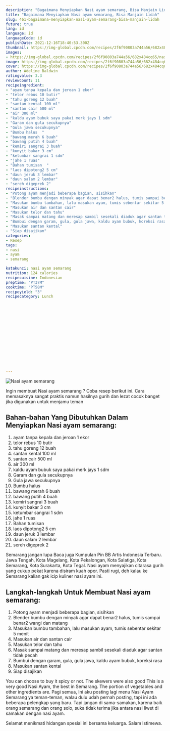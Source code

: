 ```yaml
---
description: "Bagaimana Menyiapkan Nasi ayam semarang, Bisa Manjain Lidah"
title: "Bagaimana Menyiapkan Nasi ayam semarang, Bisa Manjain Lidah"
slug: 461-bagaimana-menyiapkan-nasi-ayam-semarang-bisa-manjain-lidah
future: true
lang: id
language: id
languageCode: id
publishDate: 2021-12-16T18:40:53.300Z 
thumbnail: https://img-global.cpcdn.com/recipes/2f6f90803a744a56/682x484cq65/nasi-ayam-semarang-foto-resep-utama.webp
images:
- https://img-global.cpcdn.com/recipes/2f6f90803a744a56/682x484cq65/nasi-ayam-semarang-foto-resep-utama.webp
image: https://img-global.cpcdn.com/recipes/2f6f90803a744a56/682x484cq65/nasi-ayam-semarang-foto-resep-utama.webp
cover: https://img-global.cpcdn.com/recipes/2f6f90803a744a56/682x484cq65/nasi-ayam-semarang-foto-resep-utama.webp
author: Adeline Baldwin
ratingvalue: 3.3
reviewcount: 11
recipeingredient:
- "ayam tanpa kepala dan jeroan 1 ekor"
- "telor rebus 10 butir"
- "tahu goreng 12 buah"
- "santan kental 100 ml"
- "santan cair 500 ml"
- "air 300 ml"
- "kaldu ayam bubuk saya pakai merk jays 1 sdm"
- "Garam dan gula secukupnya"
- "Gula jawa secukupnya"
- "Bumbu halus  "
- "bawang merah 6 buah"
- "bawang putih 4 buah"
- "kemiri sangrai 3 buah"
- "kunyit bakar 3 cm"
- "ketumbar sangrai 1 sdm"
- "jahe 1 ruas"
- "Bahan tumisan  "
- "laos dipotong2 5 cm"
- "daun jeruk 3 lembar"
- "daun salam 2 lembar"
- "sereh digeprek 2"
recipeinstructions:
- "Potong ayam menjadi beberapa bagian, sisihkan"
- "Blender bumbu dengan minyak agar dapat benar2 halus, tumis sampai benar2 wangi dan matang"
- "Masukan bumbu tambahan, lalu masukan ayam, tumis sebentar sekitar 5 menit"
- "Masukan air dan santan cair"
- "Masukan telor dan tahu"
- "Masak sampai matang dan meresap sambil sesekali diaduk agar santan tidak pecah"
- "Bumbui dengan garam, gula, gula jawa, kaldu ayam bubuk, koreksi rasa"
- "Masukan santan kental"
- "Siap disajikan"
categories:
- Resep
tags:
- nasi
- ayam
- semarang

katakunci: nasi ayam semarang 
nutrition: 124 calories
recipecuisine: Indonesian
preptime: "PT37M"
cooktime: "PT58M"
recipeyield: "3"
recipecategory: Lunch


     
    
    
    
    
    
    
    
    
    
    
      
    
---
```



![Nasi ayam semarang](https://img-global.cpcdn.com/recipes/2f6f90803a744a56/682x484cq65/nasi-ayam-semarang-foto-resep-utama.webp)

Ingin membuat Nasi ayam semarang ? Coba resep berikut ini. Cara memasaknya sangat praktis namun hasilnya gurih dan lezat cocok banget jika digunakan untuk menjamu teman

<!--inarticleads1-->

## Bahan-bahan Yang Dibutuhkan Dalam Menyiapkan Nasi ayam semarang:

1. ayam tanpa kepala dan jeroan 1 ekor
1. telor rebus 10 butir
1. tahu goreng 12 buah
1. santan kental 100 ml
1. santan cair 500 ml
1. air 300 ml
1. kaldu ayam bubuk saya pakai merk jays 1 sdm
1. Garam dan gula secukupnya
1. Gula jawa secukupnya
1. Bumbu halus  
1. bawang merah 6 buah
1. bawang putih 4 buah
1. kemiri sangrai 3 buah
1. kunyit bakar 3 cm
1. ketumbar sangrai 1 sdm
1. jahe 1 ruas
1. Bahan tumisan  
1. laos dipotong2 5 cm
1. daun jeruk 3 lembar
1. daun salam 2 lembar
1. sereh digeprek 2

Semarang jangan lupa Baca juga Kumpulan Pin BB Artis Indonesia Terbaru. Jawa Tengah, Kota Magelang, Kota Pekalongan, Kota Salatiga, Kota Semarang, Kota Surakarta, Kota Tegal. Nasi ayam menyajikan citarasa gurih yang cukup pekat karena disiram kuah opor. Pasti rugi, deh kalau ke Semarang kalian gak icip kuliner nasi ayam ini. 

<!--inarticleads2-->

## Langkah-langkah Untuk Membuat Nasi ayam semarang:

1. Potong ayam menjadi beberapa bagian, sisihkan
1. Blender bumbu dengan minyak agar dapat benar2 halus, tumis sampai benar2 wangi dan matang
1. Masukan bumbu tambahan, lalu masukan ayam, tumis sebentar sekitar 5 menit
1. Masukan air dan santan cair
1. Masukan telor dan tahu
1. Masak sampai matang dan meresap sambil sesekali diaduk agar santan tidak pecah
1. Bumbui dengan garam, gula, gula jawa, kaldu ayam bubuk, koreksi rasa
1. Masukan santan kental
1. Siap disajikan


You can choose to buy it spicy or not. The skewers were also good This is a very good Nasi Ayam, the best in Semarang. The portion of vegetables and other ingredients are. Pagi semua, Ini aku posting lagi menu Nasi Ayam Semarang ya teman-teman, walau dulu udah pernah posting, tapi ini ada beberapa pelengkap yang baru. Tapi jangan di sama-samakan, karena baik orang semarang dan orang solo, suka tidak terima jika antara nasi liwet di samakan dengan nasi ayam. 

Selamat menikmati hidangan spesial ini bersama keluarga. Salam Istimewa.
